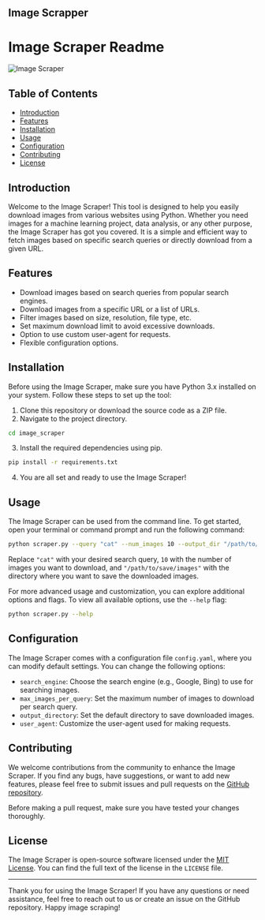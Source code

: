 ## Image Scrapper

# Image Scraper Readme

![Image Scraper](https://example.com/images/image_scraper.png)

## Table of Contents

- [Introduction](#introduction)
- [Features](#features)
- [Installation](#installation)
- [Usage](#usage)
- [Configuration](#configuration)
- [Contributing](#contributing)
- [License](#license)

## Introduction

Welcome to the Image Scraper! This tool is designed to help you easily download images from various websites using Python. Whether you need images for a machine learning project, data analysis, or any other purpose, the Image Scraper has got you covered. It is a simple and efficient way to fetch images based on specific search queries or directly download from a given URL.

## Features

- Download images based on search queries from popular search engines.
- Download images from a specific URL or a list of URLs.
- Filter images based on size, resolution, file type, etc.
- Set maximum download limit to avoid excessive downloads.
- Option to use custom user-agent for requests.
- Flexible configuration options.

## Installation

Before using the Image Scraper, make sure you have Python 3.x installed on your system. Follow these steps to set up the tool:

1. Clone this repository or download the source code as a ZIP file.
2. Navigate to the project directory.

```bash
cd image_scraper
```

3. Install the required dependencies using pip.

```bash
pip install -r requirements.txt
```

4. You are all set and ready to use the Image Scraper!

## Usage

The Image Scraper can be used from the command line. To get started, open your terminal or command prompt and run the following command:

```bash
python scraper.py --query "cat" --num_images 10 --output_dir "/path/to/save/images"
```

Replace `"cat"` with your desired search query, `10` with the number of images you want to download, and `"/path/to/save/images"` with the directory where you want to save the downloaded images.

For more advanced usage and customization, you can explore additional options and flags. To view all available options, use the `--help` flag:

```bash
python scraper.py --help
```

## Configuration

The Image Scraper comes with a configuration file `config.yaml`, where you can modify default settings. You can change the following options:

- `search_engine`: Choose the search engine (e.g., Google, Bing) to use for searching images.
- `max_images_per_query`: Set the maximum number of images to download per search query.
- `output_directory`: Set the default directory to save downloaded images.
- `user_agent`: Customize the user-agent used for making requests.

## Contributing

We welcome contributions from the community to enhance the Image Scraper. If you find any bugs, have suggestions, or want to add new features, please feel free to submit issues and pull requests on the [GitHub repository](https://github.com/your_username/image_scraper).

Before making a pull request, make sure you have tested your changes thoroughly.

## License

The Image Scraper is open-source software licensed under the [MIT License](https://opensource.org/licenses/MIT). You can find the full text of the license in the `LICENSE` file.

---

Thank you for using the Image Scraper! If you have any questions or need assistance, feel free to reach out to us or create an issue on the GitHub repository. Happy image scraping!